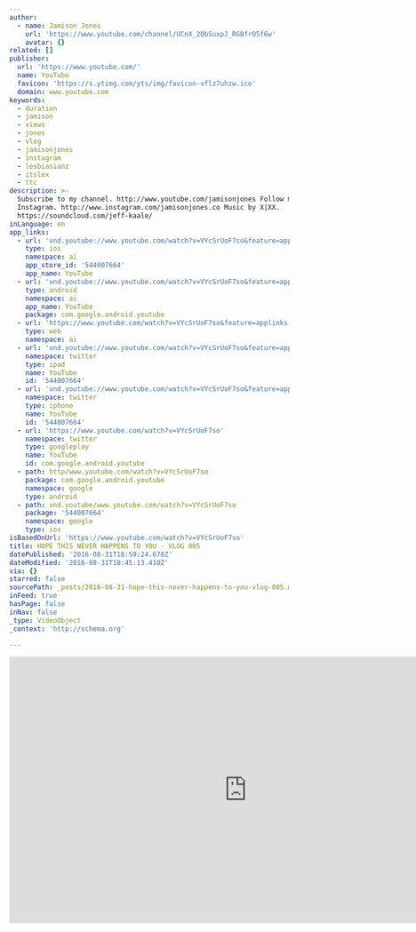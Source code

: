 ```yaml
---
author:
  - name: Jamison Jones
    url: 'https://www.youtube.com/channel/UCnX_2ObSuxpJ_RGBfrO5f6w'
    avatar: {}
related: []
publisher:
  url: 'https://www.youtube.com/'
  name: YouTube
  favicon: 'https://s.ytimg.com/yts/img/favicon-vflz7uhzw.ico'
  domain: www.youtube.com
keywords:
  - duration
  - jamison
  - views
  - jones
  - vlog
  - jamisonjones
  - instagram
  - lesbiasianz
  - itslex
  - ttc
description: >-
  Subscribe to my channel. http://www.youtube.com/jamisonjones Follow me on
  Instagram. http://www.instagram.com/jamisonjones.co Music by X|XX.
  https://soundcloud.com/jeff-kaale/
inLanguage: en
app_links:
  - url: 'vnd.youtube://www.youtube.com/watch?v=VYcSrUoF7so&feature=applinks'
    type: ios
    namespace: ai
    app_store_id: '544007664'
    app_name: YouTube
  - url: 'vnd.youtube://www.youtube.com/watch?v=VYcSrUoF7so&feature=applinks'
    type: android
    namespace: ai
    app_name: YouTube
    package: com.google.android.youtube
  - url: 'https://www.youtube.com/watch?v=VYcSrUoF7so&feature=applinks'
    type: web
    namespace: ai
  - url: 'vnd.youtube://www.youtube.com/watch?v=VYcSrUoF7so&feature=applinks'
    namespace: twitter
    type: ipad
    name: YouTube
    id: '544007664'
  - url: 'vnd.youtube://www.youtube.com/watch?v=VYcSrUoF7so&feature=applinks'
    namespace: twitter
    type: iphone
    name: YouTube
    id: '544007664'
  - url: 'https://www.youtube.com/watch?v=VYcSrUoF7so'
    namespace: twitter
    type: googleplay
    name: YouTube
    id: com.google.android.youtube
  - path: http/www.youtube.com/watch?v=VYcSrUoF7so
    package: com.google.android.youtube
    namespace: google
    type: android
  - path: vnd.youtube/www.youtube.com/watch?v=VYcSrUoF7so
    package: '544007664'
    namespace: google
    type: ios
isBasedOnUrl: 'https://www.youtube.com/watch?v=VYcSrUoF7so'
title: HOPE THIS NEVER HAPPENS TO YOU - VLOG 005
datePublished: '2016-08-31T18:59:24.678Z'
dateModified: '2016-08-31T18:45:13.410Z'
via: {}
starred: false
sourcePath: _posts/2016-08-31-hope-this-never-happens-to-you-vlog-005.md
inFeed: true
hasPage: false
inNav: false
_type: VideoObject
_context: 'http://schema.org'

---
```

<iframe src="https://cdn.embedly.com/widgets/media.html?src=https%3A%2F%2Fwww.youtube.com%2Fembed%2FVYcSrUoF7so%3Ffeature%3Doembed&amp;url=http%3A%2F%2Fwww.youtube.com%2Fwatch%3Fv%3DVYcSrUoF7so&amp;image=https%3A%2F%2Fi.ytimg.com%2Fvi%2FVYcSrUoF7so%2Fhqdefault.jpg&amp;key=b7d04c9b404c499eba89ee7072e1c4f7&amp;type=text%2Fhtml&amp;schema=youtube" width="854" height="480" scrolling="no" frameborder="0" allowfullscreen="" style=""></iframe>